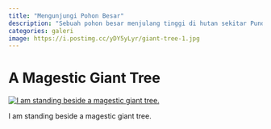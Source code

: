 ```yaml
---
title: "Mengunjungi Pohon Besar"
description: "Sebuah pohon besar menjulang tinggi di hutan sekitar Pundu, Kalimantan Tengah."
categories: galeri
image: https://i.postimg.cc/yDY5yLyr/giant-tree-1.jpg
---
```

# A Magestic Giant Tree

[![I am standing beside a magestic giant tree.](https://i.postimg.cc/XYwb3hG3/giant-tree-1.jpg)](https://postimg.cc/yDY5yLyr)

I am standing beside a magestic giant tree.
